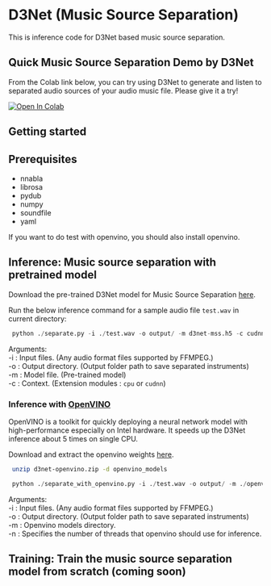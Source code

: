 # D3Net (Music Source Separation)

This is inference code for D3Net based music source separation.

## Quick Music Source Separation Demo by D3Net

From the Colab link below, you can try using D3Net to generate and listen to separated audio sources of your audio music file. Please give it a try!

[![Open In Colab](https://colab.research.google.com/assets/colab-badge.svg)](https://colab.research.google.com/github/sony/ai-research-code/blob/master/d3net/music-source-separation/D3Net-MSS.ipynb)

## Getting started

## Prerequisites
* nnabla 
* librosa
* pydub
* numpy
* soundfile
* yaml

If you want to do test with openvino, you should also install openvino.

## Inference: Music source separation with pretrained model

Download the pre-trained D3Net model for Music Source Separation [here](https://nnabla.org/pretrained-models/ai-research-code/d3net/mss/d3net-mss.h5).

Run the below inference command for a sample audio file `test.wav` in current directory:
```python
 python ./separate.py -i ./test.wav -o output/ -m d3net-mss.h5 -c cudnn
 ```
Arguments:  
-i : Input files. (Any audio format files supported by FFMPEG.)  
-o : Output directory. (Output folder path to save separated instruments)  
-m : Model file. (Pre-trained model)  
-c : Context. (Extension modules : `cpu` or `cudnn`)  

### Inference with [OpenVINO](https://docs.openvinotoolkit.org/)
OpenVINO is a toolkit for quickly deploying a neural network model with high-performance especially on Intel hardware. It speeds up the D3Net inference about 5 times on single CPU.

Download and extract the openvino weights [here](https://nnabla.org/pretrained-models/ai-research-code/d3net/mss/d3net-openvino.zip).
```bash
 unzip d3net-openvino.zip -d openvino_models
 ```
```python
 python ./separate_with_openvino.py -i ./test.wav -o output/ -m ./openvino_models -n 4
 ```
Arguments:  
-i : Input files. (Any audio format files supported by FFMPEG.)  
-o : Output directory. (Output folder path to save separated instruments)  
-m : Openvino models directory.  
-n : Specifies the number of threads that openvino should use for inference.

## Training: Train the music source separation model from scratch (**coming soon**)
